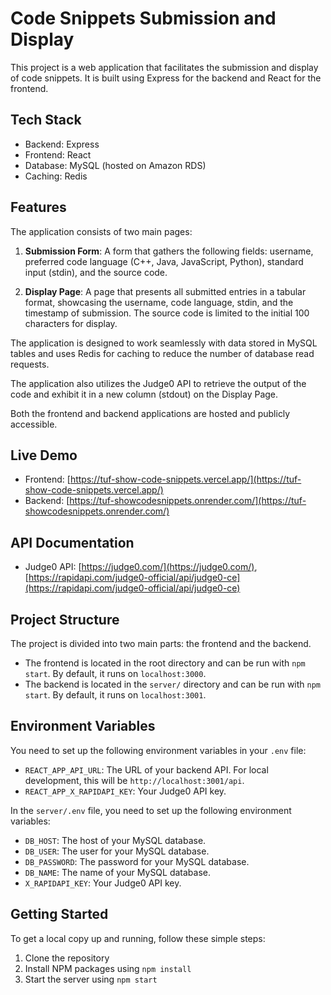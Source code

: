# Code Snippets Submission and Display

This project is a web application that facilitates the submission and display of code snippets. It is built using Express for the backend and React for the frontend.

## Tech Stack
- Backend: Express
- Frontend: React
- Database: MySQL (hosted on Amazon RDS)
- Caching: Redis

## Features

The application consists of two main pages:

1. **Submission Form**: A form that gathers the following fields: username, preferred code language (C++, Java, JavaScript, Python), standard input (stdin), and the source code.

2. **Display Page**: A page that presents all submitted entries in a tabular format, showcasing the username, code language, stdin, and the timestamp of submission. The source code is limited to the initial 100 characters for display.

The application is designed to work seamlessly with data stored in MySQL tables and uses Redis for caching to reduce the number of database read requests. 

The application also utilizes the Judge0 API to retrieve the output of the code and exhibit it in a new column (stdout) on the Display Page.

Both the frontend and backend applications are hosted and publicly accessible.

## Live Demo

- Frontend: [https://tuf-show-code-snippets.vercel.app/](https://tuf-show-code-snippets.vercel.app/)
- Backend: [https://tuf-showcodesnippets.onrender.com/](https://tuf-showcodesnippets.onrender.com/)

## API Documentation

- Judge0 API: [https://judge0.com/](https://judge0.com/), [https://rapidapi.com/judge0-official/api/judge0-ce](https://rapidapi.com/judge0-official/api/judge0-ce)

## Project Structure

The project is divided into two main parts: the frontend and the backend.

- The frontend is located in the root directory and can be run with `npm start`. By default, it runs on `localhost:3000`.
- The backend is located in the `server/` directory and can be run with `npm start`. By default, it runs on `localhost:3001`.

## Environment Variables

You need to set up the following environment variables in your `.env` file:

- `REACT_APP_API_URL`: The URL of your backend API. For local development, this will be `http://localhost:3001/api`.
- `REACT_APP_X_RAPIDAPI_KEY`: Your Judge0 API key.

In the `server/.env` file, you need to set up the following environment variables:

- `DB_HOST`: The host of your MySQL database.
- `DB_USER`: The user for your MySQL database.
- `DB_PASSWORD`: The password for your MySQL database.
- `DB_NAME`: The name of your MySQL database.
- `X_RAPIDAPI_KEY`: Your Judge0 API key.

## Getting Started

To get a local copy up and running, follow these simple steps:

1. Clone the repository
2. Install NPM packages using `npm install`
3. Start the server using `npm start`

